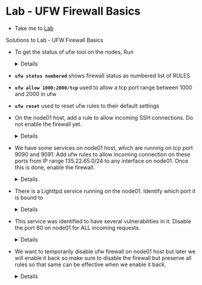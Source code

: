 # Lab - UFW Firewall Basics

  - Take me to [Lab](https://kodekloud.com/topic/lab-ufw-firewall/)

Solutions to Lab - UFW Firewall Basics

- To get the status of ufw tool on the nodes, Run
  <details>
  ```
  Find the status of the firewall by running the below command, if it is active that means that the tool is installed but needs to be enabled from the firewall

  $ ufw status
  ```
  </details>

- **`ufw status numbered`**  shows firewall status as numbered list of RULES

- **`ufw allow 1000:2000/tcp`**  used to allow a tcp port range between 1000 and 2000 in ufw

- **`ufw reset`**  used to reset ufw rules to their default settings

- On the node01 host, add a rule to allow incoming SSH connections.
Do not enable the firewall yet.
  <details>
  ```
  SSH into node01 by running
  $ ssh node01
  the allow the port by running
  $ ufw allow 22
  ```
  </details>

- We have some services on node01 host, which are running on tcp port 9090 and 9091. Add ufw rules to allow incoming connection on these ports from IP range 135.22.65.0/24 to any interface on node01.
Once this is done, enable the firewall.
  <details>
  ```
  Run
  $ ssh node01
  $ ufw allow from 135.22.65.0/24 to any port 9090 proto tcp
  $ ufw allow from 135.22.65.0/24 to any port 9091 proto tcp
  ```
  </details>

- There is a Lighttpd service running on the node01. Identify which port it is bound to
  <details>
  ```
  First check the service and check if it is running
  lighttpd.service - Lighttpd Daemon
   Loaded: loaded (/lib/systemd/system/lighttpd.service; enabled; vendor preset: enabled)
   Active: active (running) since Thu 2021-04-15 17:47:58 UTC; 46min ago
  Process: 6913 ExecStartPre=/usr/sbin/lighttpd -tt -f /etc/lighttpd/lighttpd.conf (code=exited, status=0/SUCCESS)
  Main PID: 6918 (lighttpd)
    Tasks: 1 (limit: 4915)
   CGroup: /system.slice/lighttpd.service
           └─6918 /usr/sbin/lighttpd -D -f /etc/lighttpd/lighttpd.conf

  Next, use netstat to find the port used by this process using
  $ netstat -natulp | grep lighttpd
  We can see that it is bound to port 80.
  ```
  </details>

- This service was identified to have several vulnerabilities in it. Disable the port 80 on node01 for ALL incoming requests.
  <details>
  ```
  Run
  $ ufw deny 80
  ```
  </details>

- We want to temporarily disable ufw firewall on node01 host but later we will enable it back so make sure to disable the firewall but preserve all rules so that same can be effective when we enable it back.
  <details>
  ```
  Run
  $ ufw disable
  This will temporarily disable the firewall but the old rules are still maintained.

  ```
  </details>
